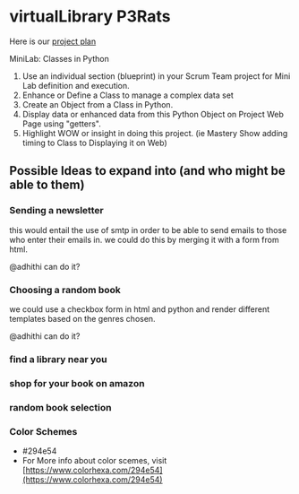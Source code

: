 # virtualLibrary P3Rats

Here is our [project plan](https://padlet.com/ketkic61666/Rats)

MiniLab: Classes in Python
1. Use an individual section (blueprint) in your Scrum Team project for Mini Lab definition and execution.
2. Enhance or Define a Class to manage a complex data set
3. Create an Object from a Class in Python. 
4. Display data or enhanced data from this Python Object on Project Web Page using "getters".
5. Highlight WOW or insight in doing this project.  (ie Mastery Show adding timing to Class to Displaying it on Web)


## Possible Ideas to expand into (and who might be able to them) 

### Sending a newsletter 

this would entail the use of smtp in order to be able to send emails to those who enter their emails in. we could do this by merging it with a form from html. 

@adhithi can do it? 

### Choosing a random book 

we could use a checkbox form in html and python and render different templates based on the genres chosen. 

@adhithi can do it?

### find a library near you 


### shop for your book on amazon


### random book selection 



### Color Schemes
* #294e54
* For More info about color scemes, visit [https://www.colorhexa.com/294e54](https://www.colorhexa.com/294e54)

